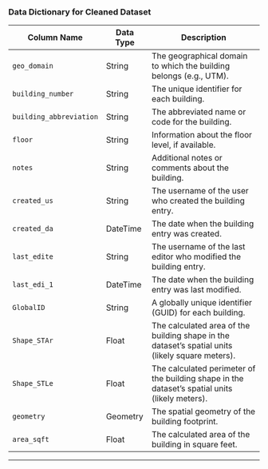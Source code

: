 ### Data Dictionary for Cleaned Dataset

| **Column Name**         | **Data Type**    | **Description**                                                                                 |
|--------------------------|------------------|-------------------------------------------------------------------------------------------------|
| `geo_domain`            | String           | The geographical domain to which the building belongs (e.g., UTM).                              |
| `building_number`       | String           | The unique identifier for each building.                                                        |
| `building_abbreviation` | String           | The abbreviated name or code for the building.                                                  |
| `floor`                 | String           | Information about the floor level, if available.                                                |
| `notes`                 | String           | Additional notes or comments about the building.                                                |
| `created_us`            | String           | The username of the user who created the building entry.                                        |
| `created_da`            | DateTime         | The date when the building entry was created.                                                   |
| `last_edite`            | String           | The username of the last editor who modified the building entry.                                |
| `last_edi_1`            | DateTime         | The date when the building entry was last modified.                                             |
| `GlobalID`              | String           | A globally unique identifier (GUID) for each building.                                          |
| `Shape_STAr`            | Float            | The calculated area of the building shape in the dataset’s spatial units (likely square meters).|
| `Shape_STLe`            | Float            | The calculated perimeter of the building shape in the dataset’s spatial units (likely meters).  |
| `geometry`              | Geometry         | The spatial geometry of the building footprint.                                                 |
| `area_sqft`             | Float            | The calculated area of the building in square feet.                                             |

---
